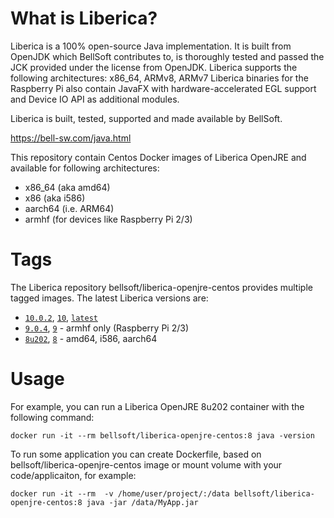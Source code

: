 # What is Liberica?

Liberica is a 100% open-source Java implementation.
It is built from OpenJDK which BellSoft contributes to, is thoroughly
tested and passed the JCK provided under the license from OpenJDK.
Liberica supports the following architectures: x86_64, ARMv8, ARMv7
Liberica binaries for the Raspberry Pi also contain JavaFX with hardware-accelerated EGL support and Device IO API as additional modules.

Liberica is built, tested, supported and made available by BellSoft.

https://bell-sw.com/java.html

This repository contain Centos Docker images of Liberica OpenJRE and available for following architectures:
* x86_64 (aka amd64)
* x86 (aka i586)
* aarch64 (i.e. ARM64)
* armhf (for devices like Raspberry Pi 2/3)

# Tags

The Liberica repository bellsoft/liberica-openjre-centos provides multiple tagged images. The latest Liberica versions are:

* [`10.0.2`](https://github.com/bell-sw/Liberica/blob/master/docker/repos/liberica-openjre-centos/10.0.2/Dockerfile), [`10`](https://github.com/bell-sw/Liberica/blob/master/docker/repos/liberica-openjre-centos/10.0.2/Dockerfile), [`latest`](https://github.com/bell-sw/Liberica/blob/master/docker/repos/liberica-openjre-centos/10.0.2/Dockerfile)
* [`9.0.4`](https://github.com/bell-sw/Liberica/blob/master/docker/repos/liberica-openjre-centos/9.0.4/Dockerfile), [`9`](https://github.com/bell-sw/Liberica/blob/master/docker/repos/liberica-openjre-centos/9.0.4/Dockerfile) - armhf only (Raspberry Pi 2/3)
* [`8u202`](https://github.com/bell-sw/Liberica/blob/master/docker/repos/liberica-openjre-centos/8u202/Dockerfile), [`8`](https://github.com/bell-sw/Liberica/blob/master/docker/repos/liberica-openjre-centos/8/Dockerfile) - amd64, i586, aarch64

# Usage

For example, you can run a Liberica OpenJRE 8u202 container with the following command:

 `docker run -it --rm bellsoft/liberica-openjre-centos:8 java -version`

To run some application you can create Dockerfile, based on bellsoft/liberica-openjre-centos image or mount volume with your code/applicaiton, for example:

 `docker run -it --rm  -v /home/user/project/:/data bellsoft/liberica-openjre-centos:8 java -jar /data/MyApp.jar`
